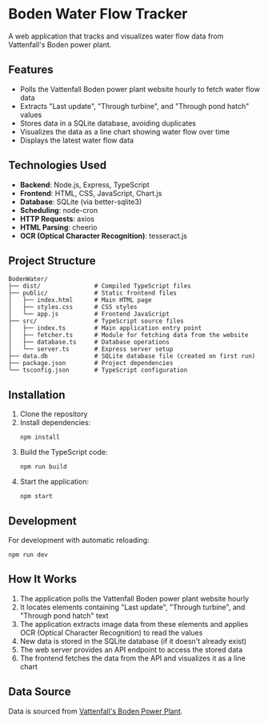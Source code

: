 # Boden Water Flow Tracker

A web application that tracks and visualizes water flow data from Vattenfall's Boden power plant.

## Features

- Polls the Vattenfall Boden power plant website hourly to fetch water flow data
- Extracts "Last update", "Through turbine", and "Through pond hatch" values
- Stores data in a SQLite database, avoiding duplicates
- Visualizes the data as a line chart showing water flow over time
- Displays the latest water flow data

## Technologies Used

- **Backend**: Node.js, Express, TypeScript
- **Frontend**: HTML, CSS, JavaScript, Chart.js
- **Database**: SQLite (via better-sqlite3)
- **Scheduling**: node-cron
- **HTTP Requests**: axios
- **HTML Parsing**: cheerio
- **OCR (Optical Character Recognition)**: tesseract.js

## Project Structure

```
BodenWater/
├── dist/               # Compiled TypeScript files
├── public/             # Static frontend files
│   ├── index.html      # Main HTML page
│   ├── styles.css      # CSS styles
│   └── app.js          # Frontend JavaScript
├── src/                # TypeScript source files
│   ├── index.ts        # Main application entry point
│   ├── fetcher.ts      # Module for fetching data from the website
│   ├── database.ts     # Database operations
│   └── server.ts       # Express server setup
├── data.db             # SQLite database file (created on first run)
├── package.json        # Project dependencies
└── tsconfig.json       # TypeScript configuration
```

## Installation

1. Clone the repository
2. Install dependencies:
   ```
   npm install
   ```
3. Build the TypeScript code:
   ```
   npm run build
   ```
4. Start the application:
   ```
   npm start
   ```

## Development

For development with automatic reloading:
```
npm run dev
```

## How It Works

1. The application polls the Vattenfall Boden power plant website hourly
2. It locates elements containing "Last update", "Through turbine", and "Through pond hatch" text
3. The application extracts image data from these elements and applies OCR (Optical Character Recognition) to read the values
4. New data is stored in the SQLite database (if it doesn't already exist)
5. The web server provides an API endpoint to access the stored data
6. The frontend fetches the data from the API and visualizes it as a line chart

## Data Source

Data is sourced from [Vattenfall's Boden Power Plant](https://powerplants.vattenfall.com/en/boden/).
